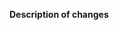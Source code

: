 <!-- PR Requirements

- Sensitive data policy
Please ensure that your PR does not include proprietary/sensitive information such as user IDs, system names (we suggest using generic names for LPARS such as MF01, MF02, etc.), system URLs/IP addresses, or port numbers (unless the port numbers are default values like 443 for z/OSMF or 22 for SSH).

- Documentation
Please review READMEs with a technical writer before creating a pull request.

- Submitter responsibilities regarding detected vulnerabilities
This repository is scanned automatically by Dependabot. If a vulnerability is detected within a contribution, the original contributor will be contacted and asked to resolve the vulnerability. Contributors will have 30 days from the date when they are first notified of a detected vulnerability to submit a pull request that resolves the vulnerability. If the vulnerability has not been resolved within this 30-day period, the vulnerable script, project, or application will be removed from the repository. 

By submitting a pull request to this repository, the contributor agrees to abide by these terms.-->

**Description of changes**
<!-- Provide a description of the changes or new content added by this pull request -->

